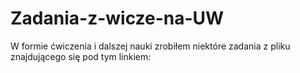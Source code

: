 # Zadania-z-wicze-na-UW
W formie ćwiczenia i dalszej nauki zrobiłem niektóre zadania z pliku znajdującego się pod tym linkiem:
